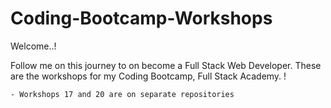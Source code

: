 # Coding-Bootcamp-Workshops

Welcome..! 

Follow me on this journey to on become a Full Stack Web Developer. These are the workshops for my Coding Bootcamp, Full Stack Academy. ! 

    - Workshops 17 and 20 are on separate repositories
